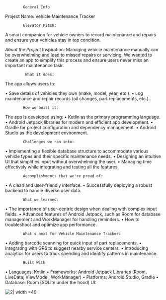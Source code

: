             General Info
Project Name: Vehicle Maintenance Tracker

            Elevator Pitch:
A smart companion for vehicle owners to record maintenance and repairs and ensure your vehicles stay in top condition.

*About the Project*
             Inspiration:
Managing vehicle maintenance manually can be overwhelming and lead to missed repairs or servicing. We wanted to create an app to simplify this process and ensure users never miss an important maintenance task.

             What it does:
The app allows users to:

•	Save details of vehicles they own (make, model, year, etc.).
•	Log maintenance and repair records (oil changes, part replacements, etc.).

            How we built it:
The app is developed using:
•	Kotlin as the primary programming language.
•	Android Jetpack libraries for modern and efficient app development.
•	Gradle for project configuration and dependency management.
•	Android Studio as the development environment.

            Challenges we ran into:
•	Implementing a flexible database structure to accommodate various vehicle types and their specific maintenance needs.
•	Designing an intuitive UI that simplifies input without overwhelming the user.
•	Managing time effectively while integrating and testing all the features.

            Accomplishments that we're proud of:
•	A clean and user-friendly interface.
•	Successfully deploying a robust backend to handle diverse user data.

            What we learned:
•	The importance of user-centric design when dealing with complex input fields.
•	Advanced features of Android Jetpack, such as Room for database management and WorkManager for handling reminders.
•	How to troubleshoot and optimize app performance.

            What's next for Vehicle Maintenance Tracker:
•	Adding barcode scanning for quick input of part replacements.
•	Integrating with GPS to suggest nearby service centers.
•	Introducing analytics for users to track spending and identify patterns in maintenance.

            Built With
•	Languages: Kotlin
•	Frameworks: Android Jetpack Libraries (Room, LiveData, ViewModel, WorkManager)
•	Platforms: Android Studio, Gradle
•	Database: Room (SQLite under the hood)
            UI:
           
![2](https://github.com/user-attachments/assets/911c3c40-de38-4855-ad17-492a468a4296)| width =40


